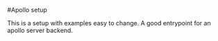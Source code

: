 #Apollo setup

This is a setup with examples easy to change. A good entrypoint for an apollo server backend.
